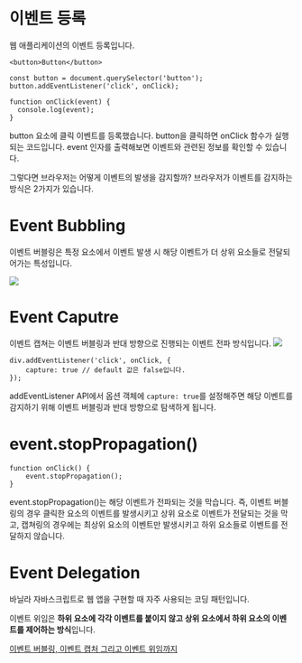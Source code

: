 # 이벤트 등록

웹 애플리케이션의 이벤트 등록입니다.

```
<button>Button</button>

const button = document.querySelector('button');
button.addEventListener('click', onClick);

function onClick(event) {
  console.log(event);
}
```

button 요소에 클릭 이벤트를 등록했습니다. button을 클릭하면 onClick 함수가 실행되는 코드입니다. event 인자를 출력해보면 이벤트와 관련된 정보를 확인할 수 있습니다.

그렇다면 브라우저는 어떻게 이벤트의 발생을 감지할까? 브라우저가 이벤트를 감지하는 방식은 2가지가 있습니다.

# Event Bubbling

이벤트 버블링은 특정 요소에서 이벤트 발생 시 해당 이벤트가 더 상위 요소들로 전달되어가는 특성입니다.

![](https://images.velog.io/images/ksh4820/post/db5b7214-eabc-4193-b1be-cfd64895679a/%E1%84%89%E1%85%B3%E1%84%8F%E1%85%B3%E1%84%85%E1%85%B5%E1%86%AB%E1%84%89%E1%85%A3%E1%86%BA%202020-08-25%20%E1%84%8B%E1%85%A9%E1%84%92%E1%85%AE%202.36.05.png)

# Event Caputre

이벤트 캡쳐는 이벤트 버블링과 반대 방향으로 진행되는 이벤트 전파 방식입니다.
![](https://images.velog.io/images/ksh4820/post/2d75c620-4cc9-4e64-917a-213317b70c07/%E1%84%89%E1%85%B3%E1%84%8F%E1%85%B3%E1%84%85%E1%85%B5%E1%86%AB%E1%84%89%E1%85%A3%E1%86%BA%202020-08-25%20%E1%84%8B%E1%85%A9%E1%84%92%E1%85%AE%202.41.59.png)

```
div.addEventListener('click', onClick, {
	capture: true // default 값은 false입니다.
});
```

addEventListener API에서 옵션 객체에 `capture: true`를 설정해주면 해당 이벤트를 감지하기 위해 이벤트 버블링과 반대 방향으로 탐색하게 됩니다.

# event.stopPropagation()

```
function onClick() {
	event.stopPropagation();
}
```

event.stopPropagation()는 해당 이벤트가 전파되는 것을 막습니다. 즉, 이벤트 버블링의 경우 클릭한 요소의 이벤트를 발생시키고 상위 요소로 이벤트가 전달되는 것을 막고, 캡쳐링의 경우에는 최상위 요소의 이벤트만 발생시키고 하위 요소들로 이벤트를 전달하지 않습니다.

# Event Delegation

바닐라 자바스크립트로 웹 앱을 구현할 때 자주 사용되는 코딩 패턴입니다.

이벤트 위임은 **하위 요소에 각각 이벤트를 붙이지 않고 상위 요소에서 하위 요소의 이벤트를 제어하는 방식**입니다.

[이벤트 버블링, 이벤트 캡처 그리고 이벤트 위임까지](https://joshua1988.github.io/web-development/javascript/event-propagation-delegation/)
